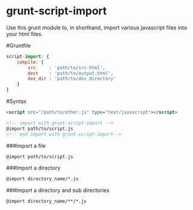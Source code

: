 grunt-script-import
===================

Use this grunt module to, in shorthand, import various javascript files into your html files.

#Gruntfile
```javascript
script-import: {
    compile: {
        src     : 'path/to/src.html', 
        dest    : 'path/to/output.html',
        dev_dir : 'path/to/dev_directory'
    }
}
```

#Syntax

```html
<script src="/path/to/other.js" type="text/javascript"></script>

<!-- import with grunt-script-import -->
@import path/to/script.js
<!-- end import with grunt-script-import-->
```

###Import a file

```html
@import path/to/script.js
```

###Import a directory

```html
@import directory_name/*.js
```

###Import a directory and sub directories

```html
@import directory_name/**/*.js
```
